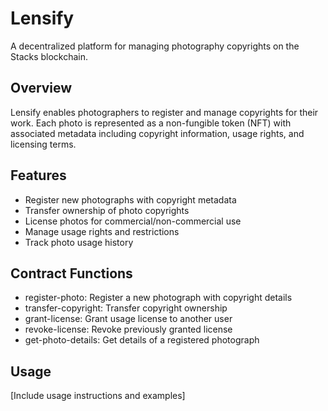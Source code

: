 # Lensify
A decentralized platform for managing photography copyrights on the Stacks blockchain.

## Overview
Lensify enables photographers to register and manage copyrights for their work. Each photo is represented as a non-fungible token (NFT) with associated metadata including copyright information, usage rights, and licensing terms.

## Features
- Register new photographs with copyright metadata
- Transfer ownership of photo copyrights
- License photos for commercial/non-commercial use
- Manage usage rights and restrictions
- Track photo usage history

## Contract Functions
- register-photo: Register a new photograph with copyright details
- transfer-copyright: Transfer copyright ownership
- grant-license: Grant usage license to another user
- revoke-license: Revoke previously granted license
- get-photo-details: Get details of a registered photograph

## Usage
[Include usage instructions and examples]
